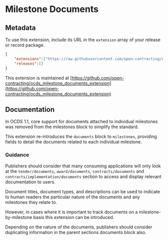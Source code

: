 # Milestone Documents

## Metadata

To use this extension, include its URL in the ```extension``` array of your release or record package. 

```json
{
    "extensions":["https://raw.githubusercontent.com/open-contracting/ocds_milestone_documents_extension/v1.1/extension.json"],
    "releases":[]
}
```

This extension is maintained at [https://github.com/open-contracting/ocds_milestone_documents_extension](https://github.com/open-contracting/ocds_milestone_documents_extension)

## Documentation

In OCDS 1.1, core support for documents attached to individual milestones was removed from the milestones block to simplify the standard.

This extension re-introduces the ```documents``` block to ```milestones```, providing fields to detail the documents related to each individual milestone.

### Guidance

Publishers should consider that many consuming applications will only look at the ```tender/documents```, ```award/documents```, ```contracts/documents``` and ```contracts/implementation/documents``` section to access and display relevant documentation to users. 

Document titles, document types, and descriptions can be used to indicate to human readers the particular nature of the documents and any milestones they relate to.

However, in cases where it is important to track documents on a milestone-by-milestone basis this extension can be introduced. 

Depending on the nature of the documents, publishers should consider duplicating information in the parent sections documents block also. 

